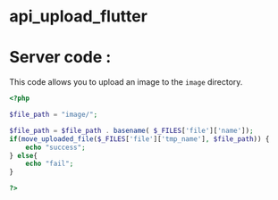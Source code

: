 # api_upload_flutter



# Server code : 

This code allows you to upload an image to the `image` directory.

```php
<?php

$file_path = "image/";

$file_path = $file_path . basename( $_FILES['file']['name']);
if(move_uploaded_file($_FILES['file']['tmp_name'], $file_path)) {
    echo "success";
} else{
    echo "fail";
}

?>

